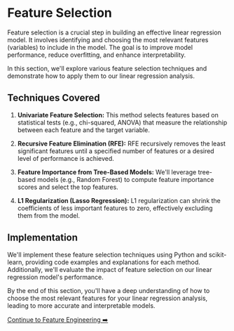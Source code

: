 # Feature Selection

Feature selection is a crucial step in building an effective linear regression model. It involves identifying and choosing the most relevant features (variables) to include in the model. The goal is to improve model performance, reduce overfitting, and enhance interpretability.

In this section, we'll explore various feature selection techniques and demonstrate how to apply them to our linear regression analysis.

## Techniques Covered

1. **Univariate Feature Selection:** This method selects features based on statistical tests (e.g., chi-squared, ANOVA) that measure the relationship between each feature and the target variable.

2. **Recursive Feature Elimination (RFE):** RFE recursively removes the least significant features until a specified number of features or a desired level of performance is achieved.

3. **Feature Importance from Tree-Based Models:** We'll leverage tree-based models (e.g., Random Forest) to compute feature importance scores and select the top features.

4. **L1 Regularization (Lasso Regression):** L1 regularization can shrink the coefficients of less important features to zero, effectively excluding them from the model.

## Implementation

We'll implement these feature selection techniques using Python and scikit-learn, providing code examples and explanations for each method. Additionally, we'll evaluate the impact of feature selection on our linear regression model's performance.

By the end of this section, you'll have a deep understanding of how to choose the most relevant features for your linear regression analysis, leading to more accurate and interpretable models.

[Continue to Feature Engineering ➡️](feature_engineering.md)

